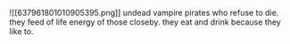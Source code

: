 ![[637961801010905395.png]]
undead vampire pirates who refuse to die. they feed of life energy of those closeby. they eat and drink because they like to.  